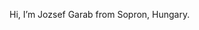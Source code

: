 Hi, I’m Jozsef Garab from Sopron, Hungary. 

<!---
jgarab/jgarab is a ✨ special ✨ repository because its `README.md` (this file) appears on your GitHub profile.
You can click the Preview link to take a look at your changes.
--->
